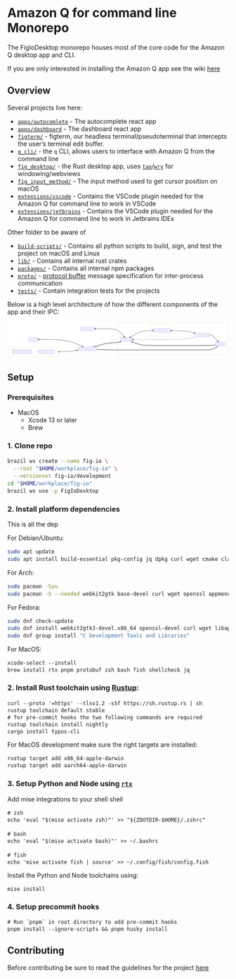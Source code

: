 # Amazon Q for command line Monorepo

The FigIoDesktop monorepo houses most of the core code for the Amazon Q desktop
app and CLI.

If you are only interested in installing the Amazon Q app see the wiki
[here](https://w.amazon.com/bin/view/CodeWhisperer/Fig)

## Overview

Several projects live here:

- [`apps/autocomlete`](apps/autocomplete/) - The autocomplete react app
- [`apps/dashboard`](apps/dashboard/) - The dashboard react app
- [`figterm/`](figterm/) - figterm, our headless terminal/pseudoterminal that
  intercepts the user’s terminal edit buffer.
- [`q_cli/`](q_cli/) - the `q` CLI, allows users to interface with Amazon Q from
  the command line
- [`fig_desktop/`](fig_desktop/) - the Rust desktop app, uses
  [`tao`](https://docs.rs/tao/latest/tao/)/[`wry`](https://docs.rs/wry/latest/wry/)
  for windowing/webviews
- [`fig_input_method/`](fig_input_method/) - The input method used to get cursor
  position on macOS
- [`extensions/vscode`](extensions/vscode/) - Contains the VSCode plugin needed
  for the Amazon Q for command line to work in VSCode
- [`extensions/jetbrains`](extensions/jetbrains/) - Contains the VSCode plugin
  needed for the Amazon Q for command line to work in Jetbrains IDEs

Other folder to be aware of

- [`build-scripts/`](build-scripts/) - Contains all python scripts to build,
  sign, and test the project on macOS and Linux
- [`lib/`](lib/) - Contains all internal rust crates
- [`packages/`](packages/) - Contains all internal npm packages
- [`proto/`](proto/) -
  [protocol buffer](https://developers.google.com/protocol-buffers/) message
  specification for inter-process communication
- [`tests/`](tests/) - Contain integration tests for the projects

Below is a high level architecture of how the different components of the app and
their IPC:

![architecture](docs/architecture.svg)

## Setup

### Prerequisites

- MacOS
  - Xcode 13 or later
  - Brew

### 1. Clone repo

```bash
brazil ws create --name fig-io \
  --root "$HOME/workplace/fig-io" \
  --versionset fig-io/development
cd "$HOME/workplace/fig-io"
brazil ws use -p FigIoDesktop
```

### 2. Install platform dependencies

This is all the dep

For Debian/Ubuntu:

```bash
sudo apt update
sudo apt install build-essential pkg-config jq dpkg curl wget cmake clang libssl-dev libgtk-3-dev libayatana-appindicator3-dev librsvg2-dev libdbus-1-dev libwebkit2gtk-4.1-dev libjavascriptcoregtk-4.1-dev valac libibus-1.0-dev libglib2.0-dev sqlite3 libxdo-dev protobuf-compiler
```

For Arch:

```bash
sudo pacman -Syu
sudo pacman -S --needed webkit2gtk base-devel curl wget openssl appmenu-gtk-module gtk3 libappindicator-gtk3 librsvg libvips cmake jq pkgconf
```

For Fedora:

```bash
sudo dnf check-update
sudo dnf install webkit2gtk3-devel.x86_64 openssl-devel curl wget libappindicator-gtk3 librsvg2-devel jq
sudo dnf group install "C Development Tools and Libraries"
```

For MacOS:

```shell
xcode-select --install
brew install rtx pnpm protobuf zsh bash fish shellcheck jq
```

### 2. Install Rust toolchain using [Rustup](https://rustup.rs):

```shell
curl --proto '=https' --tlsv1.2 -sSf https://sh.rustup.rs | sh
rustup toolchain default stable
# for pre-commit hooks the two following commands are required
rustup toolchain install nightly
cargo install typos-cli
```

For MacOS development make sure the right targets are installed:

```bash
rustup target add x86_64-apple-darwin
rustup target add aarch64-apple-darwin
```

### 3. Setup Python and Node using [`rtx`](https://mise.jdx.dev)

Add mise integrations to your shell shell

```shell
# zsh
echo 'eval "$(mise activate zsh)"' >> "${ZDOTDIR-$HOME}/.zshrc"

# bash
echo 'eval "$(mise activate bash)"' >> ~/.bashrc

# fish
echo 'mise activate fish | source' >> ~/.config/fish/config.fish
```

Install the Python and Node toolchains using:

```shell
mise install
```

### 4. Setup precommit hooks

```shell
# Run `pnpm` in root directory to add pre-commit hooks
pnpm install --ignore-scripts && pnpm husky install
```

## Contributing

Before contributing be sure to read the guidelines for the project
[here](https://quip-amazon.com/1hQEAN4c2v96/FigIoDesktop-Code-Guidelines)
